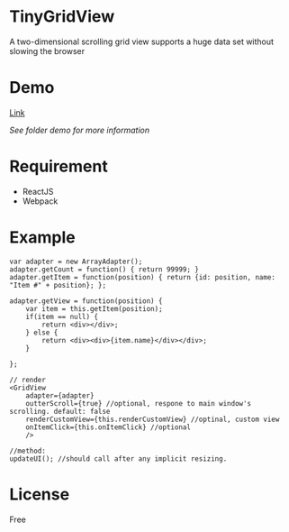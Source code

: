 # TinyGridView
A two-dimensional scrolling grid view supports a huge data set without slowing the browser

# Demo
[Link](http://tinyappsdev.com/data/projects/tiny-grid-view/gridview-demo1.html)

*See folder demo for more information*

# Requirement
* ReactJS
* Webpack

# Example
```
var adapter = new ArrayAdapter();
adapter.getCount = function() { return 99999; }
adapter.getItem = function(position) { return {id: position, name: "Item #" + position}; };

adapter.getView = function(position) {
	var item = this.getItem(position);
	if(item == null) {
		return <div></div>;
	} else {
		return <div><div>{item.name}</div></div>;
	}

};

// render
<GridView
	adapter={adapter}
	outterScroll={true} //optional, respone to main window's scrolling. default: false
	renderCustomView={this.renderCustomView} //optinal, custom view
	onItemClick={this.onItemClick} //optional
	/>

//method:
updateUI(); //should call after any implicit resizing.

```

# License
Free
